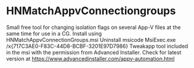 # HNMatchAppvConnectiongroups
Small free tool for changing isolation flags on several App-V files at the same time for use in a CG.
Install using HNMatchAppvConnectionGroups.msi
Uninstall msicode MsiExec.exe /x{717C3AE0-F83C-44D8-BCBF-3201E97D7986}
Tweakapp tool included in the msi with the permission from Advanced Installer. Check for latest version at https://www.advancedinstaller.com/appv-automation.html

